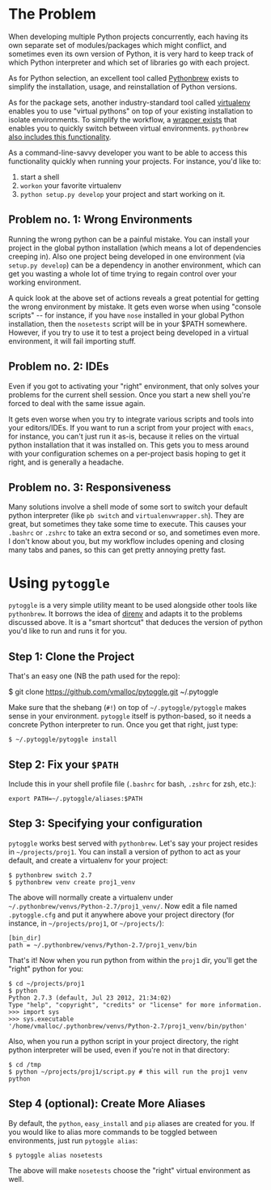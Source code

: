 # The Problem

When developing multiple Python projects concurrently, each having its own separate set of modules/packages which might conflict, and sometimes even its own version of Python, it is very hard to keep track of which Python interpreter and which set of libraries go with each project.

As for Python selection, an excellent tool called [Pythonbrew](https://github.com/utahta/pythonbrew) exists to simplify the installation, usage, and reinstallation of Python versions.

As for the package sets, another industry-standard tool called [virtualenv](http://pypi.python.org/pypi/virtualenv) enables you to use "virtual pythons" on top of your existing installation to isolate environments. To simplify the workflow, a [wrapper exists](http://www.doughellmann.com/projects/virtualenvwrapper/) that enables you to quickly switch between virtual environments. `pythonbrew` [also includes this functionality](https://github.com/utahta/pythonbrew#commands).

As a command-line-savvy developer you want to be able to access this functionality quickly when running your projects. For instance, you'd like to:

1. start a shell
2. `workon` your favorite virtualenv
3. `python setup.py develop` your project and start working on it.

## Problem no. 1: Wrong Environments

Running the wrong python can be a painful mistake. You can install your project in the global python installation (which means a lot of dependencies creeping in). Also one project being developed in one environment (via `setup.py develop`) can be a dependency in another environment, which can get you wasting a whole lot of time trying to regain control over your working environment. 

A quick look at the above set of actions reveals a great potential for getting the wrong environment by mistake. It gets even worse when using "console scripts" -- for instance, if you have `nose` installed in your global Python installation, then the `nosetests` script will be in your $PATH somewhere. However, if you try to use it to test a project being developed in a virtual environment, it will fail importing stuff.

## Problem no. 2: IDEs

Even if you got to activating your "right" environment, that only solves your problems for the current shell session. Once you start a new shell you're forced to deal with the same issue again. 

It gets even worse when you try to integrate various scripts and tools into your editors/IDEs. If you want to run a script from your project with `emacs`, for instance, you can't just run it as-is, because it relies on the virtual python installation that it was installed on. This gets you to mess around with your configuration schemes on a per-project basis hoping to get it right, and is generally a headache.

## Problem no. 3: Responsiveness

Many solutions involve a shell mode of some sort to switch your default python interpreter (like `pb switch` and `virtualenvwrapper.sh`). They are great, but sometimes they take some time to execute. This causes your `.bashrc` or `.zshrc` to take an extra second or so, and sometimes even more. I don't know about you, but my workflow includes opening and closing many tabs and panes, so this can get pretty annoying pretty fast.

# Using `pytoggle`

`pytoggle` is a very simple utility meant to be used alongside other tools like `pythonbrew`. It borrows the idea of [direnv](https://github.com/zimbatm/direnv) and adapts it to the problems discussed above. It is a "smart shortcut" that deduces the version of python you'd like to run and runs it for you.

## Step 1: Clone the Project

That's an easy one (NB the path used for the repo):
   
   $ git clone https://github.com/vmalloc/pytoggle.git ~/.pytoggle

Make sure that the shebang (`#!`) on top of `~/.pytoggle/pytoggle` makes sense in your environment. `pytoggle` itself is python-based, so it needs a concrete Python interpreter to run. Once you get that right, just type:

    $ ~/.pytoggle/pytoggle install

## Step 2: Fix your `$PATH`

Include this in your shell profile file (`.bashrc` for bash, `.zshrc` for zsh, etc.):

    export PATH=~/.pytoggle/aliases:$PATH

## Step 3: Specifying your configuration

`pytoggle` works best served with `pythonbrew`. Let's say your project resides in `~/projects/proj1`. You can install a version of python to act as your default, and create a virtualenv for your project:

    $ pythonbrew switch 2.7
    $ pythonbrew venv create proj1_venv

The above will normally create a virtualenv under `~/.pythonbrew/venvs/Python-2.7/proj1_venv/`. Now edit a file named `.pytoggle.cfg` and put it anywhere above your project directory (for instance, in `~/projects/proj1`, or `~/projects/`):

    [bin_dir]
    path = ~/.pythonbrew/venvs/Python-2.7/proj1_venv/bin

That's it! Now when you run python from within the `proj1` dir, you'll get the "right" python for you:

    $ cd ~/projects/proj1
    $ python
    Python 2.7.3 (default, Jul 23 2012, 21:34:02) 
    Type "help", "copyright", "credits" or "license" for more information.
    >>> import sys
    >>> sys.executable
    '/home/vmalloc/.pythonbrew/venvs/Python-2.7/proj1_venv/bin/python'
    
Also, when you run a python script in your project directory, the right python interpreter will be used, even if you're not in that directory:

    $ cd /tmp
    $ python ~/projects/proj1/script.py # this will run the proj1 venv python

## Step 4 (optional): Create More Aliases

By default, the `python`, `easy_install` and `pip` aliases are created for you. If you would like to alias more commands to be toggled between environments, just run `pytoggle alias`:

    $ pytoggle alias nosetests

The above will make `nosetests` choose the "right" virtual environment as well.



